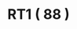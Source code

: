 # RT1 ( 88 )

<div data-full-width="true">

<figure><img src="https://rider-card.com/images/cardlist/card/RT1-001.png" alt=""><figcaption></figcaption></figure>

 

<figure><img src="https://rider-card.com/images/cardlist/card/RT1-002.png" alt=""><figcaption></figcaption></figure>

 

<figure><img src="https://rider-card.com/images/cardlist/card/RT1-003.png" alt=""><figcaption></figcaption></figure>

 

<figure><img src="https://rider-card.com/images/cardlist/card/RT1-004.png" alt=""><figcaption></figcaption></figure>

 

<figure><img src="https://rider-card.com/images/cardlist/card/RT1-005.png" alt=""><figcaption></figcaption></figure>

</div>

<div data-full-width="true">

<figure><img src="https://rider-card.com/images/cardlist/card/RT1-006.png" alt=""><figcaption></figcaption></figure>

 

<figure><img src="https://rider-card.com/images/cardlist/card/RT1-007.png" alt=""><figcaption></figcaption></figure>

 

<figure><img src="https://rider-card.com/images/cardlist/card/RT1-008.png" alt=""><figcaption></figcaption></figure>

 

<figure><img src="https://rider-card.com/images/cardlist/card/RT1-009.png" alt=""><figcaption></figcaption></figure>

 

<figure><img src="https://rider-card.com/images/cardlist/card/RT1-010.png" alt=""><figcaption></figcaption></figure>

</div>

<div data-full-width="true">

<figure><img src="https://rider-card.com/images/cardlist/card/RT1-011.png" alt=""><figcaption></figcaption></figure>

 

<figure><img src="https://rider-card.com/images/cardlist/card/RT1-012.png" alt=""><figcaption></figcaption></figure>

 

<figure><img src="https://rider-card.com/images/cardlist/card/RT1-013.png" alt=""><figcaption></figcaption></figure>

 

<figure><img src="https://rider-card.com/images/cardlist/card/RT1-014.png" alt=""><figcaption></figcaption></figure>

 

<figure><img src="https://rider-card.com/images/cardlist/card/RT1-015.png" alt=""><figcaption></figcaption></figure>

</div>

<div data-full-width="true">

<figure><img src="https://rider-card.com/images/cardlist/card/RT1-016.png" alt=""><figcaption></figcaption></figure>

 

<figure><img src="https://rider-card.com/images/cardlist/card/RT1-017.png" alt=""><figcaption></figcaption></figure>

 

<figure><img src="https://rider-card.com/images/cardlist/card/RT1-018.png" alt=""><figcaption></figcaption></figure>

 

<figure><img src="https://rider-card.com/images/cardlist/card/RT1-019.png" alt=""><figcaption></figcaption></figure>

 

<figure><img src="https://rider-card.com/images/cardlist/card/RT1-020.png" alt=""><figcaption></figcaption></figure>

</div>

<div data-full-width="true">

<figure><img src="https://rider-card.com/images/cardlist/card/RT1-021.png" alt=""><figcaption></figcaption></figure>

 

<figure><img src="https://rider-card.com/images/cardlist/card/RT1-022.png" alt=""><figcaption></figcaption></figure>

 

<figure><img src="https://rider-card.com/images/cardlist/card/RT1-023.png" alt=""><figcaption></figcaption></figure>

 

<figure><img src="https://rider-card.com/images/cardlist/card/RT1-024.png" alt=""><figcaption></figcaption></figure>

 

<figure><img src="https://rider-card.com/images/cardlist/card/RT1-025.png" alt=""><figcaption></figcaption></figure>

</div>

<div data-full-width="true">

<figure><img src="https://rider-card.com/images/cardlist/card/RT1-026.png" alt=""><figcaption></figcaption></figure>

 

<figure><img src="https://rider-card.com/images/cardlist/card/RT1-027.png" alt=""><figcaption></figcaption></figure>

 

<figure><img src="https://rider-card.com/images/cardlist/card/RT1-028.png" alt=""><figcaption></figcaption></figure>

 

<figure><img src="https://rider-card.com/images/cardlist/card/RT1-029.png" alt=""><figcaption></figcaption></figure>

 

<figure><img src="https://rider-card.com/images/cardlist/card/RT1-030.png" alt=""><figcaption></figcaption></figure>

</div>

<div data-full-width="true">

<figure><img src="https://rider-card.com/images/cardlist/card/RT1-031.png" alt=""><figcaption></figcaption></figure>

 

<figure><img src="https://rider-card.com/images/cardlist/card/RT1-032.png" alt=""><figcaption></figcaption></figure>

 

<figure><img src="https://rider-card.com/images/cardlist/card/RT1-033.png" alt=""><figcaption></figcaption></figure>

 

<figure><img src="https://rider-card.com/images/cardlist/card/RT1-034.png" alt=""><figcaption></figcaption></figure>

 

<figure><img src="https://rider-card.com/images/cardlist/card/RT1-035.png" alt=""><figcaption></figcaption></figure>

</div>

<div data-full-width="true">

<figure><img src="https://rider-card.com/images/cardlist/card/RT1-036.png" alt=""><figcaption></figcaption></figure>

 

<figure><img src="https://rider-card.com/images/cardlist/card/RT1-037.png" alt=""><figcaption></figcaption></figure>

 

<figure><img src="https://rider-card.com/images/cardlist/card/RT1-038.png" alt=""><figcaption></figcaption></figure>

 

<figure><img src="https://rider-card.com/images/cardlist/card/RT1-039.png" alt=""><figcaption></figcaption></figure>

 

<figure><img src="https://rider-card.com/images/cardlist/card/RT1-040.png" alt=""><figcaption></figcaption></figure>

</div>

<div data-full-width="true">

<figure><img src="https://rider-card.com/images/cardlist/card/RT1-041.png" alt=""><figcaption></figcaption></figure>

 

<figure><img src="https://rider-card.com/images/cardlist/card/RT1-042.png" alt=""><figcaption></figcaption></figure>

 

<figure><img src="https://rider-card.com/images/cardlist/card/RT1-043.png" alt=""><figcaption></figcaption></figure>

 

<figure><img src="https://rider-card.com/images/cardlist/card/RT1-044.png" alt=""><figcaption></figcaption></figure>

 

<figure><img src="https://rider-card.com/images/cardlist/card/RT1-045.png" alt=""><figcaption></figcaption></figure>

</div>

<div data-full-width="true">

<figure><img src="https://rider-card.com/images/cardlist/card/RT1-046.png" alt=""><figcaption></figcaption></figure>

 

<figure><img src="https://rider-card.com/images/cardlist/card/RT1-047.png" alt=""><figcaption></figcaption></figure>

 

<figure><img src="https://rider-card.com/images/cardlist/card/RT1-048.png" alt=""><figcaption></figcaption></figure>

 

<figure><img src="https://rider-card.com/images/cardlist/card/RT1-049.png" alt=""><figcaption></figcaption></figure>

 

<figure><img src="https://rider-card.com/images/cardlist/card/RT1-050.png" alt=""><figcaption></figcaption></figure>

</div>

<div data-full-width="true">

<figure><img src="https://rider-card.com/images/cardlist/card/RT1-051.png" alt=""><figcaption></figcaption></figure>

 

<figure><img src="https://rider-card.com/images/cardlist/card/RT1-052.png" alt=""><figcaption></figcaption></figure>

 

<figure><img src="https://rider-card.com/images/cardlist/card/RT1-053.png" alt=""><figcaption></figcaption></figure>

 

<figure><img src="https://rider-card.com/images/cardlist/card/RT1-054.png" alt=""><figcaption></figcaption></figure>

 

<figure><img src="https://rider-card.com/images/cardlist/card/RT1-055.png" alt=""><figcaption></figcaption></figure>

</div>

<div data-full-width="true">

<figure><img src="https://rider-card.com/images/cardlist/card/RT1-056.png" alt=""><figcaption></figcaption></figure>

 

<figure><img src="https://rider-card.com/images/cardlist/card/RT1-057.png" alt=""><figcaption></figcaption></figure>

 

<figure><img src="https://rider-card.com/images/cardlist/card/RT1-058.png" alt=""><figcaption></figcaption></figure>

 

<figure><img src="https://rider-card.com/images/cardlist/card/RT1-059.png" alt=""><figcaption></figcaption></figure>

 

<figure><img src="https://rider-card.com/images/cardlist/card/RT1-060.png" alt=""><figcaption></figcaption></figure>

</div>

<div data-full-width="true">

<figure><img src="https://rider-card.com/images/cardlist/card/RT1-061.png" alt=""><figcaption></figcaption></figure>

 

<figure><img src="https://rider-card.com/images/cardlist/card/RT1-062.png" alt=""><figcaption></figcaption></figure>

 

<figure><img src="https://rider-card.com/images/cardlist/card/RT1-063.png" alt=""><figcaption></figcaption></figure>

 

<figure><img src="https://rider-card.com/images/cardlist/card/RT1-064.png" alt=""><figcaption></figcaption></figure>

 

<figure><img src="https://rider-card.com/images/cardlist/card/RT1-065.png" alt=""><figcaption></figcaption></figure>

</div>

<div data-full-width="true">

<figure><img src="https://rider-card.com/images/cardlist/card/RT1-066.png" alt=""><figcaption></figcaption></figure>

 

<figure><img src="https://rider-card.com/images/cardlist/card/RT1-067.png" alt=""><figcaption></figcaption></figure>

 

<figure><img src="https://rider-card.com/images/cardlist/card/RT1-068.png" alt=""><figcaption></figcaption></figure>

 

<figure><img src="https://rider-card.com/images/cardlist/card/RT1-069.png" alt=""><figcaption></figcaption></figure>

 

<figure><img src="https://rider-card.com/images/cardlist/card/RT1-070.png" alt=""><figcaption></figcaption></figure>

</div>

<div data-full-width="true">

<figure><img src="https://rider-card.com/images/cardlist/card/RT1-071.png" alt=""><figcaption></figcaption></figure>

 

<figure><img src="https://rider-card.com/images/cardlist/card/RT1-072.png" alt=""><figcaption></figcaption></figure>

 

<figure><img src="https://rider-card.com/images/cardlist/card/RT1-073.png" alt=""><figcaption></figcaption></figure>

 

<figure><img src="https://rider-card.com/images/cardlist/card/RT1-074.png" alt=""><figcaption></figcaption></figure>

 

<figure><img src="https://rider-card.com/images/cardlist/card/RT1-075.png" alt=""><figcaption></figcaption></figure>

</div>

<div data-full-width="true">

<figure><img src="https://rider-card.com/images/cardlist/card/RT1-076.png" alt=""><figcaption></figcaption></figure>

 

<figure><img src="https://rider-card.com/images/cardlist/card/RT1-077.png" alt=""><figcaption></figcaption></figure>

 

<figure><img src="https://rider-card.com/images/cardlist/card/RT1-078.png" alt=""><figcaption></figcaption></figure>

 

<figure><img src="https://rider-card.com/images/cardlist/card/RT1-079.png" alt=""><figcaption></figcaption></figure>

 

<figure><img src="https://rider-card.com/images/cardlist/card/RT1-080.png" alt=""><figcaption></figcaption></figure>

</div>

<div data-full-width="true">

<figure><img src="https://rider-card.com/images/cardlist/card/RT1-081.png" alt=""><figcaption></figcaption></figure>

 

<figure><img src="https://rider-card.com/images/cardlist/card/RT1-082.png" alt=""><figcaption></figcaption></figure>

 

<figure><img src="https://rider-card.com/images/cardlist/card/RT1-083.png" alt=""><figcaption></figcaption></figure>

 

<figure><img src="https://rider-card.com/images/cardlist/card/RT1-084.png" alt=""><figcaption></figcaption></figure>

 

<figure><img src="https://rider-card.com/images/cardlist/card/RT1-085.png" alt=""><figcaption></figcaption></figure>

</div>

<div align="center" data-full-width="true">

<figure><img src="https://rider-card.com/images/cardlist/card/RT1-086.png" alt=""><figcaption></figcaption></figure>

 

<figure><img src="https://rider-card.com/images/cardlist/card/RT1-087.png" alt=""><figcaption></figcaption></figure>

 

<figure><img src="https://rider-card.com/images/cardlist/card/RT1-088.png" alt=""><figcaption></figcaption></figure>

 

<figure><img src="https://rider-card.com/images/cardlist/card/RT1-089.png" alt=""><figcaption></figcaption></figure>

 

<figure><img src="https://rider-card.com/images/cardlist/card/RT1-090.png" alt=""><figcaption></figcaption></figure>

</div>
